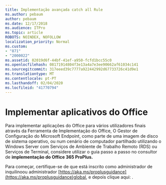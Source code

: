 ```yaml
---
title: Implementação avançada catch all Rule
ms.author: pebaum
author: pebaum
ms.date: 12/17/2018
ms.audience: ITPro
ms.topic: article
ROBOTS: NOINDEX, NOFOLLOW
localization_priority: Normal
ms.custom:
- "871"
- "2000022"
ms.assetid: 82019d6f-44bf-41ef-a950-fcfd1bcc55c0
ms.openlocfilehash: 08171914804f3e13a4a7e3ee90662af61034c141
ms.sourcegitcommit: 317eeed39c7777a922442992d67733726c41d9e1
ms.translationtype: MT
ms.contentlocale: pt-PT
ms.lasthandoff: 02/04/2020
ms.locfileid: "41770794"
---
```

# <a name="deploy-office-apps"></a>Implementar aplicativos do Office

Para implementar aplicações do Office para vários utilizadores finais através da Ferramenta de Implementação do Office, O Gestor de Configuração do Microsoft Endpoint, como parte de uma imagem de disco de sistema operativo, ou num cenário de computador partilhado utilizando o Windows Server com Serviços de Ambiente de Trabalho Remoto (RDS) ou Serviços de Terminal, considere utilizar o guia passo a passo no consultor de **implementação do Office 365 ProPlus.**
  
Para começar, certifique-se de que está inscrito como administrador de inquilinoou administrador [https://aka.ms/proplusguidance](https://aka.ms/proplusguidance)global, e depois clique aqui: .
  